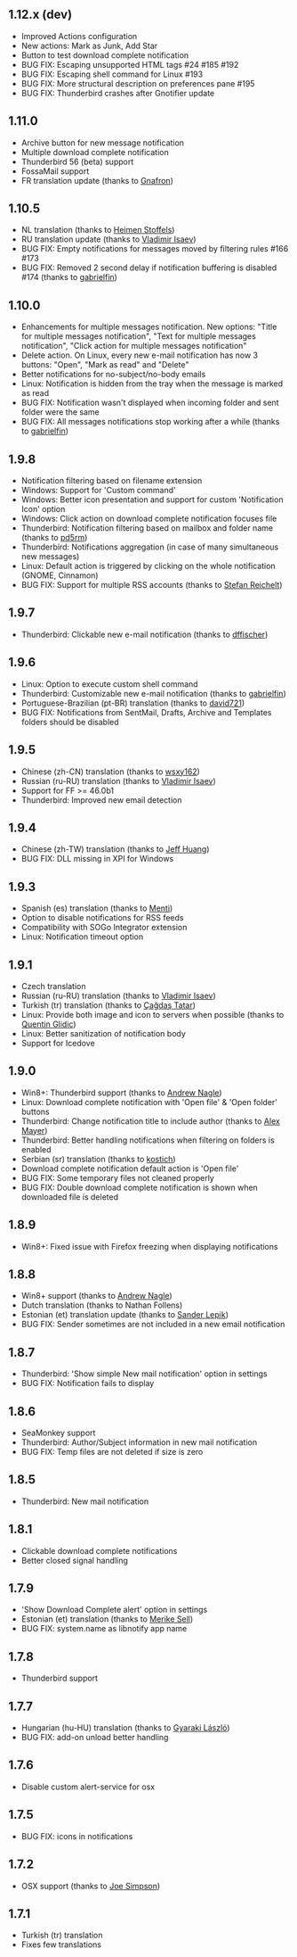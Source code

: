## 1.12.x (dev)
 - Improved Actions configuration
 - New actions: Mark as Junk, Add Star
 - Button to test download complete notification
 - BUG FIX: Escaping unsupported HTML tags #24 #185 #192
 - BUG FIX: Escaping shell command for Linux #193
 - BUG FIX: More structural description on preferences pane #195
 - BUG FIX: Thunderbird crashes after Gnotifier update

## 1.11.0
  - Archive button for new message notification
  - Multiple download complete notification
  - Thunderbird 56 (beta) support
  - FossaMail support
  - FR translation update (thanks to [Gnafron](https://github.com/gnafron))

## 1.10.5
  - NL translation (thanks to [Heimen Stoffels](https://github.com/Vistaus))
  - RU translation update (thanks to [Vladimir Isaev](https://github.com/VVIsaev))
  - BUG FIX: Empty notifications for messages moved by filtering rules #166 #173
  - BUG FIX: Removed 2 second delay if notification buffering is disabled #174 (thanks to [gabrielfin](https://github.com/gabrielfin))

## 1.10.0
  - Enhancements for multiple messages notification. New options: "Title for multiple messages notification", "Text for multiple messages notification", "Click action for multiple messages notification"
  - Delete action. On Linux, every new e-mail notification has now 3 buttons: "Open", "Mark as read" and "Delete"
  - Better notifications for no-subject/no-body emails
  - Linux: Notification is hidden from the tray when the message is marked as read
  - BUG FIX: Notification wasn't displayed when incoming folder and sent folder were the same
  - BUG FIX: All messages notifications stop working after a while (thanks to [gabrielfin](https://github.com/gabrielfin))

## 1.9.8
  - Notification filtering based on filename extension
  - Windows: Support for 'Custom command'
  - Windows: Better icon presentation and support for custom 'Notification Icon' option
  - Windows: Click action on download complete notification focuses file
  - Thunderbird: Notification filtering based on mailbox and folder name (thanks to [pd5rm](https://github.com/pd5rm))
  - Thunderbird: Notifications aggregation (in case of many simultaneous new messages)
  - Linux: Default action is triggered by clicking on the whole notification (GNOME, Cinnamon)
  - BUG FIX: Support for multiple RSS accounts (thanks to [Stefan Reichelt](https://github.com/Songworks))

## 1.9.7
  - Thunderbird: Clickable new e-mail notification (thanks to [dffischer](https://github.com/dffischer))

## 1.9.6
  - Linux: Option to execute custom shell command
  - Thunderbird: Customizable new e-mail notification (thanks to [gabrielfin](https://github.com/gabrielfin))
  - Portuguese-Brazilian (pt-BR) translation (thanks to [david721](https://github.com/david721))
  - BUG FIX: Notifications from SentMail, Drafts, Archive and Templates folders should be disabled

## 1.9.5
  - Chinese (zh-CN) translation (thanks to [wsxy162](https://github.com/wsxy162))
  - Russian (ru-RU) translation (thanks to [Vladimir Isaev](https://github.com/VVIsaev))
  - Support for FF >= 46.0b1
  - Thunderbird: Improved new email detection

## 1.9.4
  - Chinese (zh-TW) translation (thanks to [Jeff Huang](https://github.com/s8321414))
  - BUG FIX: DLL missing in XPI for Windows

## 1.9.3
  - Spanish (es) translation (thanks to [Menti](https://github.com/Menti))
  - Option to disable notifications for RSS feeds
  - Compatibility with SOGo Integrator extension
  - Linux: Notification timeout option

## 1.9.1
  - Czech translation
  - Russian (ru-RU) translation (thanks to [Vladimir Isaev](https://github.com/VVIsaev))
  - Turkish (tr) translation (thanks to [Çağdaş Tatar](https://github.com/echelonx))
  - Linux: Provide both image and icon to servers when possible (thanks to [Quentin Glidic](https://github.com/sardemff7))
  - Linux: Better sanitization of notification body
  - Support for Icedove

## 1.9.0
  - Win8+: Thunderbird support (thanks to [Andrew Nagle](https://github.com/kabili207))
  - Linux: Download complete notification with 'Open file' & 'Open folder' buttons
  - Thunderbird: Change notification title to include author (thanks to [Alex Mayer](https://github.com/amayer5125))
  - Thunderbird: Better handling notifications when filtering on folders is enabled
  - Serbian (sr) translation (thanks to [kostich](https://github.com/kostich))
  - Download complete notification default action is 'Open file'
  - BUG FIX: Some temporary files not cleaned properly
  - BUG FIX: Double download complete notification is shown when downloaded file is deleted

## 1.8.9
  - Win8+: Fixed issue with Firefox freezing when displaying notifications

## 1.8.8
  - Win8+ support (thanks to [Andrew Nagle](https://github.com/kabili207))
  - Dutch translation (thanks to Nathan Follens)
  - Estonian (et) translation update (thanks to [Sander Lepik](https://github.com/sander85))
  - BUG FIX: Sender sometimes are not included in a new email notification

## 1.8.7
  - Thunderbird: 'Show simple New mail notification' option in settings
  - BUG FIX: Notification fails to display

## 1.8.6
  - SeaMonkey support
  - Thunderbird: Author/Subject information in new mail notification
  - BUG FIX: Temp files are not deleted if size is zero

## 1.8.5
  - Thunderbird: New mail notification

## 1.8.1
  - Clickable download complete notifications
  - Better closed signal handling

## 1.7.9
  - 'Show Download Complete alert' option in settings
  - Estonian (et) translation (thanks to [Merike Sell](https://github.com/merike))
  - BUG FIX: system.name as libnotify app name

## 1.7.8
  - Thunderbird support

## 1.7.7
  - Hungarian (hu-HU) translation (thanks to [Gyaraki László](https://github.com/gyarakilaszlo))
  - BUG FIX: add-on unload better handling

## 1.7.6
  - Disable custom alert-service for osx

## 1.7.5
  - BUG FIX: icons in notifications

## 1.7.2
  - OSX support (thanks to [Joe Simpson](https://github.com/kennydude))

## 1.7.1
  - Turkish (tr) translation
  - Fixes few translations
